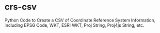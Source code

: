 # crs-csv
Python Code to Create a CSV of Coordinate Reference System Information, including EPSG Code, WKT, ESRI WKT, Proj String, Proj4js String, etc.
